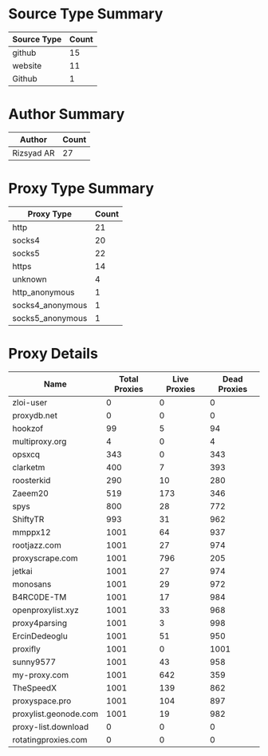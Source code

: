# Source Type Summary

| Source Type | Count |
|-------------|-------|
| github | 15 |
| website | 11 |
| Github | 1 |


# Author Summary

| Author | Count |
|--------|-------|
| Rizsyad AR | 27 |


# Proxy Type Summary

| Proxy Type | Count |
|------------|-------|
| http | 21 |
| socks4 | 20 |
| socks5 | 22 |
| https | 14 |
| unknown | 4 |
| http_anonymous | 1 |
| socks4_anonymous | 1 |
| socks5_anonymous | 1 |


# Proxy Details

| Name | Total Proxies | Live Proxies | Dead Proxies |
|------|---------------|--------------|---------------|
| zloi-user | 0 | 0 | 0 |
| proxydb.net | 0 | 0 | 0 |
| hookzof | 99 | 5 | 94 |
| multiproxy.org | 4 | 0 | 4 |
| opsxcq | 343 | 0 | 343 |
| clarketm | 400 | 7 | 393 |
| roosterkid | 290 | 10 | 280 |
| Zaeem20 | 519 | 173 | 346 |
| spys | 800 | 28 | 772 |
| ShiftyTR | 993 | 31 | 962 |
| mmppx12 | 1001 | 64 | 937 |
| rootjazz.com | 1001 | 27 | 974 |
| proxyscrape.com | 1001 | 796 | 205 |
| jetkai | 1001 | 27 | 974 |
| monosans | 1001 | 29 | 972 |
| B4RC0DE-TM | 1001 | 17 | 984 |
| openproxylist.xyz | 1001 | 33 | 968 |
| proxy4parsing | 1001 | 3 | 998 |
| ErcinDedeoglu | 1001 | 51 | 950 |
| proxifly | 1001 | 0 | 1001 |
| sunny9577 | 1001 | 43 | 958 |
| my-proxy.com | 1001 | 642 | 359 |
| TheSpeedX | 1001 | 139 | 862 |
| proxyspace.pro | 1001 | 104 | 897 |
| proxylist.geonode.com | 1001 | 19 | 982 |
| proxy-list.download | 0 | 0 | 0 |
| rotatingproxies.com | 0 | 0 | 0 |
